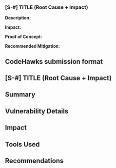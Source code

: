 ### [S-#] TITLE (Root Cause + Impact)

**Description:**

**Impact:**

**Proof of Concept:**

**Recommended Mitigation:**

## CodeHawks submission format

## [S-#] TITLE (Root Cause + Impact)

## Summary

## Vulnerability Details

## Impact

## Tools Used

## Recommendations
